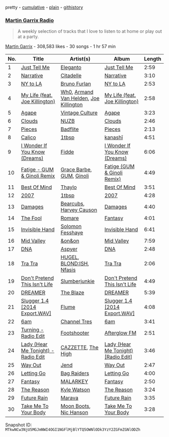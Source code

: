 pretty - [cumulative](/playlists/cumulative/1boYpG5G2QkmQ7FRi2dRc1.md) - [plain](/playlists/plain/1boYpG5G2QkmQ7FRi2dRc1) - [githistory](https://github.githistory.xyz/mackorone/spotify-playlist-archive/blob/main/playlists/plain/1boYpG5G2QkmQ7FRi2dRc1)

### [Martin Garrix Radio](https://open.spotify.com/playlist/1boYpG5G2QkmQ7FRi2dRc1)

> A weekly selection of tracks that I love to listen to at home or play out at a party.

[Martin Garrix](https://open.spotify.com/user/martingarrix) - 308,583 likes - 30 songs - 1 hr 57 min

| No. | Title | Artist(s) | Album | Length |
|---|---|---|---|---|
| 1 | [Just Tell Me](https://open.spotify.com/track/3YKCHjWjMpAhOh8v1Gv7Mb) | [Eleganto](https://open.spotify.com/artist/0MMdZHo4Jeldyg5awD2w5V) | [Just Tell Me](https://open.spotify.com/album/2sS27wuuH7e0X8SrkkJc9f) | 2:59 |
| 2 | [Narrative](https://open.spotify.com/track/5ZqKnnNhbfQ8p6EyjvSxsM) | [Citadelle](https://open.spotify.com/artist/6Mek67pKmBw5N3FZnAc2J8) | [Narrative](https://open.spotify.com/album/0oC8yLJK7Q7j8ocGevyrTX) | 3:10 |
| 3 | [NY to LA](https://open.spotify.com/track/0XZrLV8OiyMLUCsrXNcUGY) | [Bruno Furlan](https://open.spotify.com/artist/6gssIbF04dCX3COZvyr0JF) | [NY to LA](https://open.spotify.com/album/2dEumeqVokgmhe1yvJCkvl) | 2:53 |
| 4 | [My Life \(feat\. Joe Killington\)](https://open.spotify.com/track/5IhCWukOzeazDOHKCKARki) | [Wh0](https://open.spotify.com/artist/132Hhe61bhvXtkygENHZHA), [Armand Van Helden](https://open.spotify.com/artist/3cQA9WH8liZfeja1DxcDYE), [Joe Killington](https://open.spotify.com/artist/0QvtEuDIDAsKpfuOe2a237) | [My Life \(feat\. Joe Killington\)](https://open.spotify.com/album/2ozXsht9lh1koItgP8cl9d) | 2:58 |
| 5 | [Agape](https://open.spotify.com/track/0zkWmS5tEFgaHaXTSGQ2b1) | [Vintage Culture](https://open.spotify.com/artist/28uJnu5EsrGml2tBd7y8ts) | [Agape](https://open.spotify.com/album/4qbAmVXPe2NQZ9EiHVwZcE) | 3:23 |
| 6 | [Clouds](https://open.spotify.com/track/3T7PkWJTyhlYCirZiTJsg0) | [NUZB](https://open.spotify.com/artist/1whPdBCsbQv270FMoML1fa) | [Clouds](https://open.spotify.com/album/5hthcxMQYM5ARjWPZbRSjO) | 2:46 |
| 7 | [Pieces](https://open.spotify.com/track/5xkVzKzVFlrlVkmRneNa3b) | [Badflite](https://open.spotify.com/artist/3AEEmo3VYEBbQBUUEY2fUS) | [Pieces](https://open.spotify.com/album/5x3z117GaV3LUCZbiHpqXc) | 2:13 |
| 8 | [Calico](https://open.spotify.com/track/2lJM9fK3zYQRXVXOTauwhZ) | [1tbsp](https://open.spotify.com/artist/6G01WYFYF91rjG5LtwMhY4) | [kanashī](https://open.spotify.com/album/3y6f7n2bRBCXJLCrg3D4jp) | 4:51 |
| 9 | [I Wonder If You Know \(Dreams\)](https://open.spotify.com/track/6tYS1Avf3zjxXtGX6JPvpc) | [Fidde](https://open.spotify.com/artist/01OTdsJtNztr63oC5lZ9ur) | [I Wonder If You Know \(Dreams\)](https://open.spotify.com/album/6S6oSoZwo4VpHiofYTR2BV) | 6:06 |
| 10 | [Fatige \- GUM & Ginoli Remix](https://open.spotify.com/track/35W8mYUB4PTRdfc6VJdKod) | [Grace Barbe](https://open.spotify.com/artist/2G7Wvnha0ThnKlKLlRQ2wG), [GUM](https://open.spotify.com/artist/4Oov8BULUOBiX6UVpP04JW), [Ginoli](https://open.spotify.com/artist/0TFrrDk4VVDjnLSEIa3SqJ) | [Fatige \(GUM & Ginoli Remix\)](https://open.spotify.com/album/4U36sa96GiNVSZjf5WvSKB) | 4:49 |
| 11 | [Best Of Mind](https://open.spotify.com/track/213ibA3X86s5P2vqXgwIHq) | [Thaylo](https://open.spotify.com/artist/56kaKCBAUCPViDb5XvdTaB) | [Best Of Mind](https://open.spotify.com/album/7a0tHBu1SgV6GtchmQgGkt) | 3:51 |
| 12 | [2007](https://open.spotify.com/track/5Qmy89XJap9wMfEZu3Mwg0) | [1tbsp](https://open.spotify.com/artist/6G01WYFYF91rjG5LtwMhY4) | [2007](https://open.spotify.com/album/2XOGsUkrk5gaMcflEdLq9J) | 4:28 |
| 13 | [Damages](https://open.spotify.com/track/2FGmvnfj7YgjedBxcG5g1j) | [Bearcubs](https://open.spotify.com/artist/5iPtkyoEOCILhwFgl2a2d3), [Harvey Causon](https://open.spotify.com/artist/7CfGxgCfRwumbKatrTjC4d) | [Damages](https://open.spotify.com/album/4Ct0UUWxx89rzyofIgy44q) | 4:40 |
| 14 | [The Fool](https://open.spotify.com/track/3NlfzmdtOxVP1raeI5C3fj) | [Romare](https://open.spotify.com/artist/6d1HqiWNEKV9zFqQM9WeYo) | [Fantasy](https://open.spotify.com/album/1rDjHlur6uZheIHpBdmLEF) | 4:01 |
| 15 | [Invisible Hand](https://open.spotify.com/track/6eJILKY8DDXdtMk6ZNcB9b) | [Solomon Fesshaye](https://open.spotify.com/artist/7vqayKdoqPQsxLcwGANPX4) | [Invisible Hand](https://open.spotify.com/album/5g1eAoNsknjYKbUMF48zsK) | 6:41 |
| 16 | [Mid Valley](https://open.spotify.com/track/3TIKtCZs9Lp95898LZtibx) | [&on&on](https://open.spotify.com/artist/34nA3Lg0J6ZfdeCtyMi8AU) | [Mid Valley](https://open.spotify.com/album/1fkhPeAIsRo9iv0U3a5PED) | 7:59 |
| 17 | [DNA](https://open.spotify.com/track/047bae8Ta0BtB7XjvGXEj1) | [Aspyer](https://open.spotify.com/artist/3LaBw0YCv8D35w9AvePFtF) | [DNA](https://open.spotify.com/album/1fMtty127314ybFcXcGzgb) | 2:48 |
| 18 | [Tra Tra](https://open.spotify.com/track/0UFJLWij7K8AXM5sVDFCLj) | [HUGEL](https://open.spotify.com/artist/5PlfkPxwCpRRWQJBxCa0By), [BLOND:ISH](https://open.spotify.com/artist/6zsJjoCtL1WByG0VsuFWzR), [Nfasis](https://open.spotify.com/artist/5ypEYwWaSgtjBPCPcredFM) | [Tra Tra](https://open.spotify.com/album/5CTxLQdrDgcvEXuqEFOnPt) | 2:06 |
| 19 | [Don't Pretend This Isn't Life](https://open.spotify.com/track/6J40JYnrFu0malMYOwapr6) | [Slumberjunkie](https://open.spotify.com/artist/0zAn9gUyAiM0429iD25RV0) | [Don't Pretend This Isn't Life](https://open.spotify.com/album/0CUqcnVzwNrpW37xhzYV9S) | 4:49 |
| 20 | [DREAMER](https://open.spotify.com/track/6j2AojKOLW867QDk2hEO5j) | [The Blaze](https://open.spotify.com/artist/1Dt1UKLtrJIW1xxRBejjos) | [DREAMER](https://open.spotify.com/album/4aBAyZHJOWq0M7uVXYSEnF) | 5:39 |
| 21 | [Slugger 1.4 \[2014 Export.WAV\]](https://open.spotify.com/track/2mAAcTJ5ZiEGBqhIrmy2Pq) | [Flume](https://open.spotify.com/artist/6nxWCVXbOlEVRexSbLsTer) | [Slugger 1.4 \[2014 Export.WAV\]](https://open.spotify.com/album/2uTvIR4Bp09TvCEBAix1Rf) | 4:08 |
| 22 | [6am](https://open.spotify.com/track/1lx452Y4CLMvIois88vwBr) | [Channel Tres](https://open.spotify.com/artist/4cUkGQyhLFqKHBtL58HYVp) | [6am](https://open.spotify.com/album/2pyGNsIfsvhBLb2GrQ9Orm) | 3:41 |
| 23 | [Turning \- Radio Edit](https://open.spotify.com/track/3oGy260x9Rpc80VErMf6u3) | [Footshooter](https://open.spotify.com/artist/691jSL9gwZx8VX55QVTRGa) | [Afterglow FM](https://open.spotify.com/album/5UCHZ2Bbf5kicl2AQSapTz) | 2:51 |
| 24 | [Lady \(Hear Me Tonight\) \- Radio Edit](https://open.spotify.com/track/7pvFlBJPZVcQYqwVaFXtJ9) | [CAZZETTE](https://open.spotify.com/artist/1IELhvOMg5VQlU7syRm6CS), [The High](https://open.spotify.com/artist/5mKNjpx3SmjNqtxQTmuo9Z) | [Lady \(Hear Me Tonight\) \[Radio Edit\]](https://open.spotify.com/album/3EO6g07Yyk1V4lsBUdWZsn) | 3:46 |
| 25 | [Way Out](https://open.spotify.com/track/4j5GiLUsOM9Jtw0mY3XZc1) | [Jend](https://open.spotify.com/artist/56WlN4e9YbaEI8KdXaFgTN) | [Way Out](https://open.spotify.com/album/2uQlmnZLDPys0OkdsJpWN9) | 2:47 |
| 26 | [Letting Go](https://open.spotify.com/track/7qvNvADpFQokFRwlbBF2PA) | [Bag Raiders](https://open.spotify.com/artist/6fXEqmGQEt6ONuqVmwrN46) | [Letting Go](https://open.spotify.com/album/5yBgYFaaYs6OruhJCemiOM) | 4:00 |
| 27 | [Fantasy](https://open.spotify.com/track/3MGDui01P1lMggLMe4vxYR) | [MALARKEY](https://open.spotify.com/artist/3Wx6i3YgqSGlvxVTS4UsMV) | [Fantasy](https://open.spotify.com/album/2uaJmzs43n1ql9dXs61dvs) | 2:50 |
| 28 | [The Reason](https://open.spotify.com/track/03GJQ4KeNYCyr2P7N45ajo) | [Kyle Watson](https://open.spotify.com/artist/7LJSAfWhO7jhjnewy6pKyZ) | [The Reason](https://open.spotify.com/album/52LZqPQzZHwR0tLq76E1w4) | 3:24 |
| 29 | [Future Rain](https://open.spotify.com/track/4x4lDXsuZrse429QkWTICO) | [Marava](https://open.spotify.com/artist/5eJo4V86Ik2SvGFwAzeRFX) | [Future Rain](https://open.spotify.com/album/5OMwF6ye3pfg28pvnVgZR6) | 3:35 |
| 30 | [Take Me To Your Body](https://open.spotify.com/track/4Ct3Oh6BG30FJxerhB8vRT) | [Moon Boots](https://open.spotify.com/artist/3cIXmCH7iNcslTbwrwS7zy), [Nic Hanson](https://open.spotify.com/artist/1NrFTpkB0RvbVLYl0p5Xvc) | [Take Me To Your Body](https://open.spotify.com/album/5zRr1T7JkfEJp6Kf1LmmPG) | 3:28 |

Snapshot ID: `MTkwNCw3NjU5MGJmNWI4OGI1NGFlMjBlYTQ5OWNlODk3YzY2ZGFmZGNlODZh`
